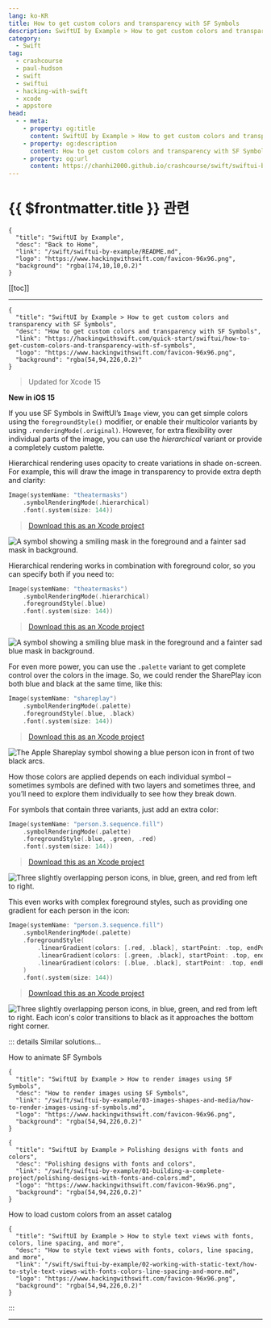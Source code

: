 ```yaml
---
lang: ko-KR
title: How to get custom colors and transparency with SF Symbols
description: SwiftUI by Example > How to get custom colors and transparency with SF Symbols
category:
  - Swift
tag: 
  - crashcourse
  - paul-hudson
  - swift
  - swiftui
  - hacking-with-swift
  - xcode
  - appstore
head:
  - - meta:
    - property: og:title
      content: SwiftUI by Example > How to get custom colors and transparency with SF Symbols
    - property: og:description
      content: How to get custom colors and transparency with SF Symbols
    - property: og:url
      content: https://chanhi2000.github.io/crashcourse/swift/swiftui-by-example/03-images-shapes-and-media/how-to-get-custom-colors-and-transparency-with-sf-symbols.html
---
```


# {{ $frontmatter.title }} 관련

```component VPCard
{
  "title": "SwiftUI by Example",
  "desc": "Back to Home",
  "link": "/swift/swiftui-by-example/README.md",
  "logo": "https://www.hackingwithswift.com/favicon-96x96.png",
  "background": "rgba(174,10,10,0.2)"
}
```

[[toc]]

---

```component VPCard
{
  "title": "SwiftUI by Example > How to get custom colors and transparency with SF Symbols",
  "desc": "How to get custom colors and transparency with SF Symbols",
  "link": "https://hackingwithswift.com/quick-start/swiftui/how-to-get-custom-colors-and-transparency-with-sf-symbols",
  "logo": "https://www.hackingwithswift.com/favicon-96x96.png",
  "background": "rgba(54,94,226,0.2)"
}
```

> Updated for Xcode 15

**New in iOS 15**

If you use SF Symbols in SwiftUI’s `Image` view, you can get simple colors using the `foregroundStyle()` modifier, or enable their multicolor variants by using `.renderingMode(.original)`. However, for extra flexibility over individual parts of the image, you can use the _hierarchical_ variant or provide a completely custom palette.

Hierarchical rendering uses opacity to create variations in shade on-screen. For example, this will draw the image in transparency to provide extra depth and clarity:

```swift
Image(systemName: "theatermasks")
    .symbolRenderingMode(.hierarchical)
    .font(.system(size: 144))
```

> [<FontIcon icon="fas fa-file-zipper"/>Download this as an Xcode project](https://www.hackingwithswift.com/files/projects/swiftui/how-to-get-custom-colors-and-transparency-with-sf-symbols-1.zip)

![A symbol showing a smiling mask in the foreground and a fainter sad mask in background.](https://www.hackingwithswift.com/img/books/quick-start/swiftui/how-to-get-custom-colors-and-transparency-with-sf-symbols-1~dark.png)

Hierarchical rendering works in combination with foreground color, so you can specify both if you need to:

```swift
Image(systemName: "theatermasks")
    .symbolRenderingMode(.hierarchical)
    .foregroundStyle(.blue)
    .font(.system(size: 144))
```

> [<FontIcon icon="fas fa-file-zipper"/>Download this as an Xcode project](https://www.hackingwithswift.com/files/projects/swiftui/how-to-get-custom-colors-and-transparency-with-sf-symbols-2.zip)

![A symbol showing a smiling blue mask in the foreground and a fainter sad blue mask in background.](https://www.hackingwithswift.com/img/books/quick-start/swiftui/how-to-get-custom-colors-and-transparency-with-sf-symbols-2~dark.png)

For even more power, you can use the `.palette` variant to get complete control over the colors in the image. So, we could render the SharePlay icon both blue and black at the same time, like this:

```swift
Image(systemName: "shareplay")
    .symbolRenderingMode(.palette)
    .foregroundStyle(.blue, .black)
    .font(.system(size: 144))
```

> [<FontIcon icon="fas fa-file-zipper"/>Download this as an Xcode project](https://www.hackingwithswift.com/files/projects/swiftui/how-to-get-custom-colors-and-transparency-with-sf-symbols-3.zip)

![The Apple Shareplay symbol showing a blue person icon in front of two black arcs.](https://www.hackingwithswift.com/img/books/quick-start/swiftui/how-to-get-custom-colors-and-transparency-with-sf-symbols-3~dark.png)

How those colors are applied depends on each individual symbol – sometimes symbols are defined with two layers and sometimes three, and you’ll need to explore them individually to see how they break down.

For symbols that contain three variants, just add an extra color:

```swift
Image(systemName: "person.3.sequence.fill")
    .symbolRenderingMode(.palette)
    .foregroundStyle(.blue, .green, .red)
    .font(.system(size: 144))
```

> [<FontIcon icon="fas fa-file-zipper"/>Download this as an Xcode project](https://www.hackingwithswift.com/files/projects/swiftui/how-to-get-custom-colors-and-transparency-with-sf-symbols-4.zip)

![Three slightly overlapping person icons, in blue, green, and red from left to right.](https://www.hackingwithswift.com/img/books/quick-start/swiftui/how-to-get-custom-colors-and-transparency-with-sf-symbols-4~dark.png)

This even works with complex foreground styles, such as providing one gradient for each person in the icon:

```swift
Image(systemName: "person.3.sequence.fill")
    .symbolRenderingMode(.palette)
    .foregroundStyle(
        .linearGradient(colors: [.red, .black], startPoint: .top, endPoint: .bottomTrailing),
        .linearGradient(colors: [.green, .black], startPoint: .top, endPoint: .bottomTrailing),
        .linearGradient(colors: [.blue, .black], startPoint: .top, endPoint: .bottomTrailing)
    )
    .font(.system(size: 144))
```

> [<FontIcon icon="fas fa-file-zipper"/>Download this as an Xcode project](https://www.hackingwithswift.com/files/projects/swiftui/how-to-get-custom-colors-and-transparency-with-sf-symbols-5.zip)

![Three slightly overlapping person icons, in blue, green, and red from left to right. Each icon's color transitions to black as it approaches the bottom right corner.](https://www.hackingwithswift.com/img/books/quick-start/swiftui/how-to-get-custom-colors-and-transparency-with-sf-symbols-5~dark.png)

::: details Similar solutions…

How to animate SF Symbols

```component VPCard
{
  "title": "SwiftUI by Example > How to render images using SF Symbols",
  "desc": "How to render images using SF Symbols",
  "link": "/swift/swiftui-by-example/03-images-shapes-and-media/how-to-render-images-using-sf-symbols.md",
  "logo": "https://www.hackingwithswift.com/favicon-96x96.png",
  "background": "rgba(54,94,226,0.2)"
}
```

```component VPCard
{
  "title": "SwiftUI by Example > Polishing designs with fonts and colors",
  "desc": "Polishing designs with fonts and colors",
  "link": "/swift/swiftui-by-example/01-building-a-complete-project/polishing-designs-with-fonts-and-colors.md",
  "logo": "https://www.hackingwithswift.com/favicon-96x96.png",
  "background": "rgba(54,94,226,0.2)"
}
```

How to load custom colors from an asset catalog

```component VPCard
{
  "title": "SwiftUI by Example > How to style text views with fonts, colors, line spacing, and more",
  "desc": "How to style text views with fonts, colors, line spacing, and more",
  "link": "/swift/swiftui-by-example/02-working-with-static-text/how-to-style-text-views-with-fonts-colors-line-spacing-and-more.md",
  "logo": "https://www.hackingwithswift.com/favicon-96x96.png",
  "background": "rgba(54,94,226,0.2)"
}
```

:::

---

<TagLinks />